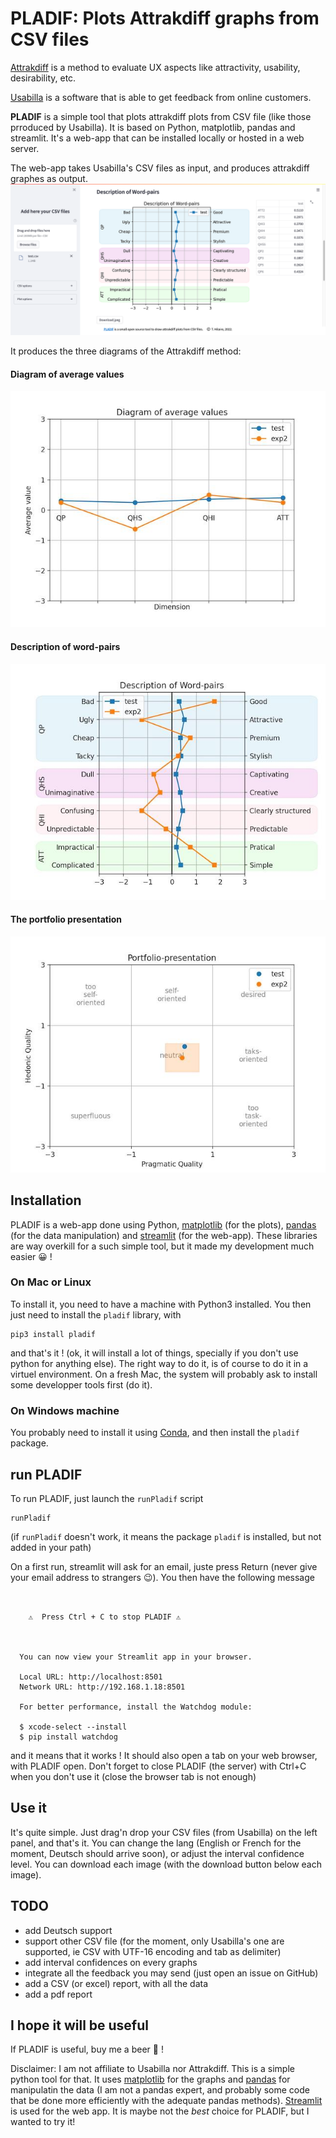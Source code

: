 # PLADIF: Plots Attrakdiff graphs from CSV files

[Attrakdiff](http://www.attrakdiff.de/index-en.html) is a method to evaluate UX aspects like attractivity, usability, desirability, etc.

[Usabilla](https://usabilla.com/) is a software that is able to get feedback from online customers.

**PLADIF** is a simple tool that plots attrakdiff plots from CSV file (like those prroduced by Usabilla). It is based on Python, matplotlib, pandas and streamlit. It's a web-app that can be installed locally or hosted in a web server.

The web-app takes Usabilla's CSV files as input, and produces attrakdiff graphes as output.
![screenshot](doc/screenshot.png)

It produces the three diagrams of the Attrakdiff method:
#### Diagram of average values
![diagram of average values](doc/plotAverageValues.jpg)
#### Description of word-pairs
![Description of word-pairs](doc/plotWordPair.jpg)
#### The portfolio presentation
![Portfolio presentation](doc/plotAttrakdiff.jpg)


## Installation
PLADIF is a web-app done using Python, [matplotlib](https://matplotlib.org/) (for the plots), [pandas](https://pandas.pydata.org/) (for the data manipulation) and [streamlit](https://streamlit.io/) (for the web-app). These libraries are way overkill for a such simple tool, but it made my development much easier 😀 !
### On Mac or Linux
To install it, you need to have a machine with Python3 installed. You then just need to install the `pladif` library, with
```
pip3 install pladif
```

and that's it ! (ok, it will install a lot of things, specially if you don't use python for anything else).
The right way to do it, is of course to do it in a virtuel environment.
On a fresh Mac, the system will probably ask to install some developper tools first (do it).

### On Windows machine
You probably need to install it using [Conda](https://docs.conda.io/en/latest/), and then install the `pladif` package.

## run PLADIF
To run PLADIF, just launch the `runPladif` script
```
runPladif
```
(if `runPladif` doesn't work, it means the package `pladif` is installed, but not added in your path)

On a first run, streamlit will ask for an email, juste press Return (never give your email address to strangers 😉). You then have the following message
```


	⚠️  Press Ctrl + C to stop PLADIF ⚠️



  You can now view your Streamlit app in your browser.

  Local URL: http://localhost:8501
  Network URL: http://192.168.1.18:8501

  For better performance, install the Watchdog module:

  $ xcode-select --install
  $ pip install watchdog
```
and it means that it works ! It should also open a tab on your web browser, with PLADIF open. 
Don't forget to close PLADIF (the server) with Ctrl+C when you don't use it (close the browser tab is not enough)

## Use it
It's quite simple. Just drag'n drop your CSV files (from Usabilla) on the left panel, and that's it.
You can change the lang (English or French for the moment, Deutsch should arrive soon), or adjust the interval confidence level.
You can download each image (with the download button below each image).

## TODO
- add Deutsch support
- support other CSV file (for the moment, only Usabilla's one are supported, ie CSV with UTF-16 encoding and tab as delimiter)
- add interval confidences on every graphs
- integrate all the feedback you may send (just open an issue on GitHub)
- add a CSV (or excel) report, with all the data
- add a pdf report


## I hope it will be useful
If PLADIF is useful, buy me a beer 🍺 !

Disclaimer: I am not affiliate to Usabilla nor Attrakdiff. This is a simple python tool for that. It uses [matplotlib](https://matplotlib.org/) for the graphs and [pandas](https://pandas.pydata.org/) for manipulatin the data (I am not a pandas expert, and probably some code that be done more efficiently with the adequate pandas methods). [Streamlit](https://streamlit.io/) is used for the web app. It is maybe not the *best* choice for PLADIF, but I wanted to try it!
